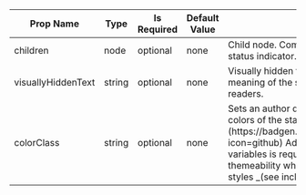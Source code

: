 <table><thead><tr><th>Prop Name</th><th>Type</th><th>Is Required</th><th>Default Value</th><th>Description</th></tr></thead><tbody><tr><td>children</td><td>node</td><td>optional</td><td>none</td><td>Child node. Component to display next to the status indicator.</td></tr><tr><td>visuallyHiddenText</td><td>string</td><td>optional</td><td>none</td><td>Visually hidden text used to convey the meaning of the status indicator to screen readers.</td></tr><tr><td>colorClass</td><td>string</td><td>optional</td><td>none</td><td>Sets an author defined class, to control the colors of the status indicator.  ![IMPORTANT](https://badgen.net/badge//IMPORTANT/blue?icon=github) Adding `var(--my-app...` CSS variables is required for proper re-themeability when creating custom color styles _(see included examples)_.</td></tr></tbody><table>